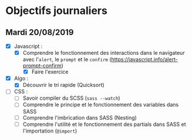 # Objectifs journaliers

## Mardi 20/08/2019


* [x] Javascript :
  * [x] Comprendre le fonctionnement des interactions dans le navigateur avec l'`alert`, le `prompt` et le `confirm` (https://javascript.info/alert-prompt-confirm)
    * [x] Faire l'exercice

* [x] Algo : 
  * [x] Découvrir le tri rapide (Quicksort)

* [ ] CSS : 
  * [ ] Savoir compiler du SCSS (`sass --watch`)
  * [ ] Comprendre le principe et le fonctionnement des variables dans SASS
  * [ ] Comprendre l'imbrication dans SASS (Nesting)
  * [ ] Comprendre l'utilité et le fonctionnement des partials dans SASS et l'importation (`@import`)
